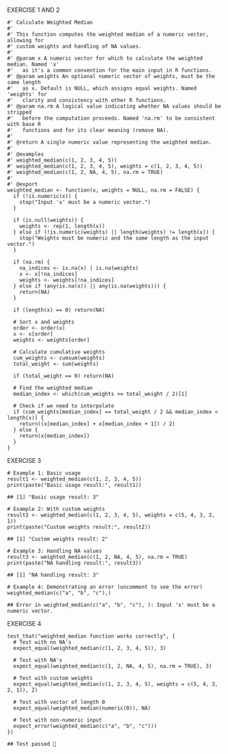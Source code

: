 EXERCISE 1 AND 2

    #' Calculate Weighted Median
    #'
    #' This function computes the weighted median of a numeric vector, allowing for 
    #' custom weights and handling of NA values.
    #'
    #' @param x A numeric vector for which to calculate the weighted median. Named 'x' 
    #'   as it's a common convention for the main input in R functions.
    #' @param weights An optional numeric vector of weights, must be the same length 
    #'   as x. Default is NULL, which assigns equal weights. Named 'weights' for 
    #'   clarity and consistency with other R functions.
    #' @param na.rm A logical value indicating whether NA values should be stripped 
    #'   before the computation proceeds. Named 'na.rm' to be consistent with base R 
    #'   functions and for its clear meaning (remove NA).
    #'
    #' @return A single numeric value representing the weighted median.
    #'
    #' @examples
    #' weighted_median(c(1, 2, 3, 4, 5))
    #' weighted_median(c(1, 2, 3, 4, 5), weights = c(1, 2, 3, 4, 5))
    #' weighted_median(c(1, 2, NA, 4, 5), na.rm = TRUE)
    #'
    #' @export
    weighted_median <- function(x, weights = NULL, na.rm = FALSE) {
      if (!is.numeric(x)) {
        stop("Input 'x' must be a numeric vector.")
      }
      
      if (is.null(weights)) {
        weights <- rep(1, length(x))
      } else if (!is.numeric(weights) || length(weights) != length(x)) {
        stop("Weights must be numeric and the same length as the input vector.")
      }
      
      if (na.rm) {
        na_indices <- is.na(x) | is.na(weights)
        x <- x[!na_indices]
        weights <- weights[!na_indices]
      } else if (any(is.na(x)) || any(is.na(weights))) {
        return(NA)
      }
      
      if (length(x) == 0) return(NA)
      
      # Sort x and weights
      order <- order(x)
      x <- x[order]
      weights <- weights[order]
      
      # Calculate cumulative weights
      cum_weights <- cumsum(weights)
      total_weight <- sum(weights)
      
      if (total_weight == 0) return(NA)
      
      # Find the weighted median
      median_index <- which(cum_weights >= total_weight / 2)[1]
      
      # Check if we need to interpolate
      if (cum_weights[median_index] == total_weight / 2 && median_index < length(x)) {
        return((x[median_index] + x[median_index + 1]) / 2)
      } else {
        return(x[median_index])
      }
    }

EXERCISE 3

    # Example 1: Basic usage
    result1 <- weighted_median(c(1, 2, 3, 4, 5))
    print(paste("Basic usage result:", result1))

    ## [1] "Basic usage result: 3"

    # Example 2: With custom weights
    result2 <- weighted_median(c(1, 2, 3, 4, 5), weights = c(5, 4, 3, 2, 1))
    print(paste("Custom weights result:", result2))

    ## [1] "Custom weights result: 2"

    # Example 3: Handling NA values
    result3 <- weighted_median(c(1, 2, NA, 4, 5), na.rm = TRUE)
    print(paste("NA handling result:", result3))

    ## [1] "NA handling result: 3"

    # Example 4: Demonstrating an error (uncomment to see the error)
    weighted_median(c("a", "b", "c"),)

    ## Error in weighted_median(c("a", "b", "c"), ): Input 'x' must be a numeric vector.

EXERCISE 4

    test_that("weighted_median function works correctly", {
      # Test with no NA's
      expect_equal(weighted_median(c(1, 2, 3, 4, 5)), 3)
      
      # Test with NA's
      expect_equal(weighted_median(c(1, 2, NA, 4, 5), na.rm = TRUE), 3)
      
      # Test with custom weights
      expect_equal(weighted_median(c(1, 2, 3, 4, 5), weights = c(5, 4, 3, 2, 1)), 2)
      
      # Test with vector of length 0
      expect_equal(weighted_median(numeric(0)), NA)
      
      # Test with non-numeric input
      expect_error(weighted_median(c("a", "b", "c")))
    })

    ## Test passed 🎊
